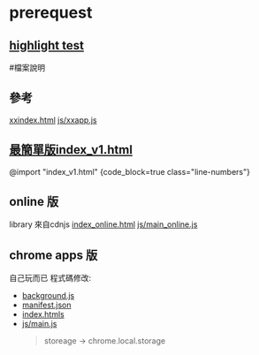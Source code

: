 
# prerequest 
## [highlight test](http://jsfiddle.net/sLLwtwbL/2/)



#檔案說明
## 參考
[xxindex.html](xxindex.html)
[js/xxapp.js](js/xxapp.js)

## [最簡單版index_v1.html](index_v1.html)
@import "index_v1.html" {code_block=true class="line-numbers"}

## online 版
library 來自cdnjs
[index_online.html](index_online.html)
[js/main_online.js](js/main_online.js)
## chrome apps 版
自己玩而已
程式碼修改:


* [background.js](background.js)
* [manifest.json](manifest.json)
* [index.htmls](index.html)
* [js/main.js](js/main.js)
    > storeage -> chrome.local.storage

 
